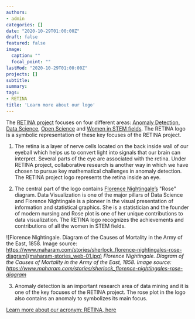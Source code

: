 ```yaml
---
authors:
- admin
categories: []
date: "2020-10-29T01:00:00Z"
draft: false
featured: false
image:
  caption: ""
  focal_point: ""
lastMod: "2020-10-29T01:00:00Z"
projects: []
subtitle: 
summary: 
tags: 
- RETINA
title: 'Learn more about our logo'
---
```


The [RETINA project](https://retinalab.netlify.app/post/acronym/) focuses on four different areas: [Anomaly Detection](https://en.wikipedia.org/wiki/Anomaly_detection), [Data Science](https://en.wikipedia.org/wiki/Data_science), [Open Science](https://en.wikipedia.org/wiki/Open_science) and [Women in STEM fields](https://en.wikipedia.org/wiki/Women_in_STEM_fields). The RETINA logo is a symbolic representation of these key focuses of the RETINA project.

1. The retina is a layer of nerve cells located on the back inside wall of our eyeball which helps us to convert light into signals that our brain can interpret. Several parts of the eye are associated with the retina.  Under RETINA project, collaborative research is another way in which we have chosen to pursue key mathematical challenges in anomaly detection. The RETINA project logo represents the retina inside an eye.

2. The central part of the logo contains [Florence Nightingale’s](https://en.wikipedia.org/wiki/Florence_Nightingale) "Rose" diagram. Data Visualization is one of the major pillars of Data Science and Florence Nightingale is a pioneer in the visual presentation of information and statistical graphics. She is a statistician and the founder of modern nursing and Rose plot is one of her unique contributions to data visualization. The RETINA logo recognizes the achievements and contributions of all the women in STEM fields.

![Florence Nightingale. Diagram of the Causes of Mortality in the Army of the East, 1858. Image source: https://www.maharam.com/stories/sherlock_florence-nightingales-rose-diagram](maharam-stories_web-01.jpg)
*Florence Nightingale. Diagram of the Causes of Mortality in the Army of the East, 1858. Image source: https://www.maharam.com/stories/sherlock_florence-nightingales-rose-diagram*

3. Anomaly detection is an important research area of data mining and it is one of the key focuses of the RETINA project. The rose plot in the logo also contains an anomaly to symbolizes its main focus.

[Learn more about our acronym: RETINA, here](https://retinalab.netlify.app/post/acronym/)

 